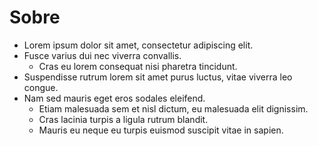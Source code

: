 # Sobre
* Lorem ipsum dolor sit amet, consectetur adipiscing elit.
* Fusce varius dui nec viverra convallis.
  * Cras eu lorem consequat nisi pharetra tincidunt.
* Suspendisse rutrum lorem sit amet purus luctus, vitae viverra leo congue.
* Nam sed mauris eget eros sodales eleifend.
  *  Etiam malesuada sem et nisl dictum, eu malesuada elit dignissim.
    * Cras lacinia turpis a ligula rutrum blandit.
    * Mauris eu neque eu turpis euismod suscipit vitae in sapien.
